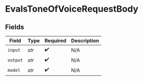 # EvalsToneOfVoiceRequestBody


## Fields

| Field              | Type               | Required           | Description        |
| ------------------ | ------------------ | ------------------ | ------------------ |
| `input`            | *str*              | :heavy_check_mark: | N/A                |
| `output`           | *str*              | :heavy_check_mark: | N/A                |
| `model`            | *str*              | :heavy_check_mark: | N/A                |